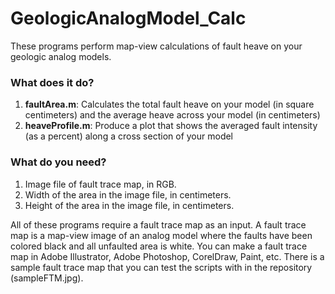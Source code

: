# GeologicAnalogModel_Calc

These programs perform map-view calculations of fault heave on your geologic analog models.

### What does it do?
 1. <b>faultArea.m</b>: Calculates the total fault heave on your model (in square centimeters) and the average heave across your model (in centimeters)
 2. <b>heaveProfile.m</b>: Produce a plot that shows the averaged fault intensity (as a percent) along a cross section of your model

### What do you need?
1. Image file of fault trace map, in RGB.
2. Width of the area in the image file, in centimeters.
3. Height of the area in the image file, in centimeters.

All of these programs require a fault trace map as an input. A fault trace map is a map-view image of an analog model where the faults have been colored black and all unfaulted area is white. You can make a fault trace map in Adobe Illustrator, Adobe Photoshop, CorelDraw, Paint, etc. There is a sample fault trace map that you can test the scripts with in the repository (sampleFTM.jpg).
